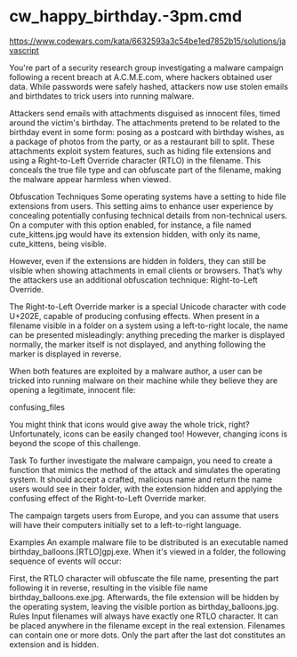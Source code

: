 # cw_happy_birthday.-3pm.cmd
https://www.codewars.com/kata/6632593a3c54be1ed7852b15/solutions/javascript

You're part of a security research group investigating a malware campaign following a recent breach at A.C.M.E.com, where hackers obtained user data. While passwords were safely hashed, attackers now use stolen emails and birthdates to trick users into running malware.

Attackers send emails with attachments disguised as innocent files, timed around the victim's birthday. The attachments pretend to be related to the birthday event in some form: posing as a postcard with birthday wishes, as a package of photos from the party, or as a restaurant bill to split. These attachments exploit system features, such as hiding file extensions and using a Right-to-Left Override character (RTLO) in the filename. This conceals the true file type and can obfuscate part of the filename, making the malware appear harmless when viewed.

Obfuscation Techniques
Some operating systems have a setting to hide file extensions from users. This setting aims to enhance user experience by concealing potentially confusing technical details from non-technical users. On a computer with this option enabled, for instance, a file named cute_kittens.jpg would have its extension hidden, with only its name, cute_kittens, being visible.

However, even if the extensions are hidden in folders, they can still be visible when showing attachments in email clients or browsers. That’s why the attackers use an additional obfuscation technique: Right-to-Left Override.

The Right-to-Left Override marker is a special Unicode character with code U+202E, capable of producing confusing effects. When present in a filename visible in a folder on a system using a left-to-right locale, the name can be presented misleadingly: anything preceding the marker is displayed normally, the marker itself is not displayed, and anything following the marker is displayed in reverse.

When both features are exploited by a malware author, a user can be tricked into running malware on their machine while they believe they are opening a legitimate, innocent file:

confusing_files

You might think that icons would give away the whole trick, right? Unfortunately, icons can be easily changed too! However, changing icons is beyond the scope of this challenge.

Task
To further investigate the malware campaign, you need to create a function that mimics the method of the attack and simulates the operating system. It should accept a crafted, malicious name and return the name users would see in their folder, with the extension hidden and applying the confusing effect of the Right-to-Left Override marker.

The campaign targets users from Europe, and you can assume that users will have their computers initially set to a left-to-right language.

Examples
An example malware file to be distributed is an executable named birthday_balloons.[RTLO]gpj.exe. When it's viewed in a folder, the following sequence of events will occur:

First, the RTLO character will obfuscate the file name, presenting the part following it in reverse, resulting in the visible file name birthday_balloons.exe.jpg.
Afterwards, the file extension will be hidden by the operating system, leaving the visible portion as birthday_balloons.jpg.
Rules
Input filenames will always have exactly one RTLO character. It can be placed anywhere in the filename except in the real extension.
Filenames can contain one or more dots. Only the part after the last dot constitutes an extension and is hidden.

